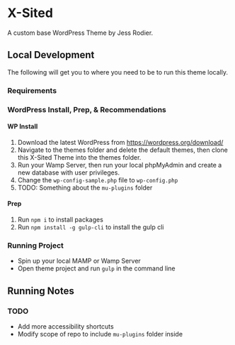# X-Sited
A custom base WordPress Theme by Jess Rodier.

## Local Development
The following will get you to where you need to be to run this theme locally.
### Requirements

### WordPress Install, Prep, & Recommendations
#### WP Install
1. Download the latest WordPress from https://wordpress.org/download/
2. Navigate to the themes folder and delete the default themes, then clone this X-Sited Theme into the themes folder.
3. Run your Wamp Server, then run your local phpMyAdmin and create a new database with user privileges.
4. Change the `wp-config-sample.php` file to `wp-config.php`
5. TODO: Something about the `mu-plugins` folder

#### Prep
1. Run `npm i` to install packages
2. Run `npm install -g gulp-cli` to install the gulp cli

### Running Project
- Spin up your local MAMP or Wamp Server
- Open theme project and run `gulp` in the command line

## Running Notes
### TODO
- Add more accessibility shortcuts
- Modify scope of repo to include `mu-plugins` folder inside